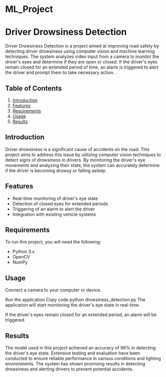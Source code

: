 # ML_Project
# Driver Drowsiness Detection

Driver Drowsiness Detection is a project aimed at improving road safety by detecting driver drowsiness using computer vision and machine learning techniques. The system analyzes video input from a camera to monitor the driver's eyes and determine if they are open or closed. If the driver's eyes remain closed for an extended period of time, an alarm is triggered to alert the driver and prompt them to take necessary action.

## Table of Contents

1. [Introduction](#introduction)
2. [Features](#features)
3. [Requirements](#requirements)
4. [Usage](#usage)
5. [Results](#results)

## Introduction

Driver drowsiness is a significant cause of accidents on the road. This project aims to address this issue by utilizing computer vision techniques to detect signs of drowsiness in drivers. By monitoring the driver's eye movements and analyzing their state, the system can accurately determine if the driver is becoming drowsy or falling asleep.

## Features

- Real-time monitoring of driver's eye state
- Detection of closed eyes for extended periods
- Triggering of an alarm to alert the driver
- Integration with existing vehicle systems

## Requirements

To run this project, you will need the following:

- Python 3.x
- OpenCV
- NumPy

## Usage
Connect a camera to your computer or device.

Run the application
Copy code
python drowsiness_detection.py
The application will start monitoring the driver's eye state in real-time.

If the driver's eyes remain closed for an extended period, an alarm will be triggered.

## Results
The model used in this project achieved an accuracy of 96% in detecting the driver's eye state. Extensive testing and evaluation have been conducted to ensure reliable performance in various conditions and lighting environments. The system has shown promising results in detecting drowsiness and alerting drivers to prevent potential accidents.

